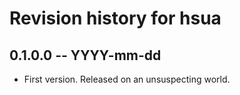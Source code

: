 # Revision history for hsua

## 0.1.0.0  -- YYYY-mm-dd

* First version. Released on an unsuspecting world.
